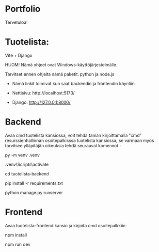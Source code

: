 # Portfolio

Tervetuloa!

# Tuotelista:

Vite + Django

HUOM! Nämä ohjeet ovat Windows-käyttöjärjestelmälle.

Tarvitset ennen ohjeita nämä paketit: python ja node.js

- Nämä linkit toimivat kun saat backendin ja frontendin käyntiin

- Nettisivu: http://localhost:5173/

- Django: http://127.0.0.1:8000/



# Backend

Avaa cmd tuotelista kansiossa, voit tehdä tämän kirjoittamalla "cmd" resurssienhallinnan osoitepalkisssa tuotelista kansiossa, se varmaan myös tarvitsee ylläpitäjän oikeuksia tehdä seuraavat komennot : 

py -m venv .venv

.venv\Scripts\activate

cd tuotelista-backend

pip install -r requirements.txt

python manage.py runserver


# Frontend

Avaa tuotelista-frontend kansio ja kirjoita cmd osoitepalkkiin:

npm install

npm run dev

